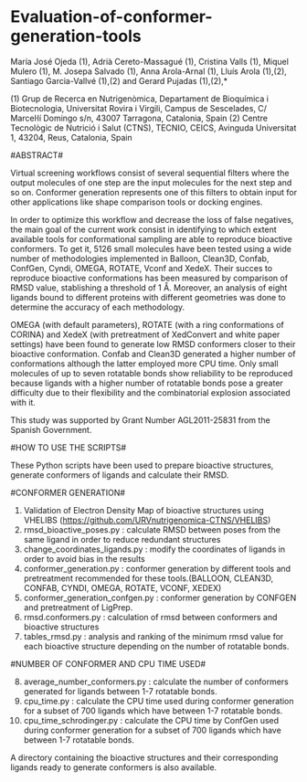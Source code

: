 Evaluation-of-conformer-generation-tools
========================================

María José Ojeda (1), Adrià Cereto-Massagué (1), Cristina Valls (1), Miquel Mulero (1), M. Josepa Salvado (1), Anna Arola-Arnal (1), Lluís Arola (1),(2), Santiago Garcia-Vallvé (1),(2) and Gerard Pujadas (1),(2),*

(1) Grup de Recerca en Nutrigenòmica, Departament de Bioquímica i Biotecnologia, Universitat Rovira i Virgili, Campus de Sescelades, C/ Marceŀlí Domingo s/n, 43007 Tarragona, Catalonia, Spain
(2) Centre Tecnològic de Nutrició i Salut (CTNS), TECNIO, CEICS, Avinguda Universitat 1, 43204, Reus, Catalonia, Spain

#ABSTRACT#

Virtual screening workflows consist of several sequential filters where the output molecules of one step are the input molecules for the next step and so on. Conformer generation represents one of this filters to obtain input for other applications like shape comparison tools or docking engines. 

In order to optimize this workflow and decrease the loss of false negatives, the main goal of the current work consist in identifying to which extent available tools for conformational sampling are able to reproduce bioactive conformers. To get it, 5126 small molecules have been tested using a wide number of methodologies implemented in Balloon, Clean3D, Confab, ConfGen, Cyndi, OMEGA, ROTATE, Vconf and XedeX. Their succes to reproduce bioactive conformations has been measured by comparison of RMSD value, stablishing a threshold of 1 Å. Moreover, an analysis of eight ligands bound to different proteins with different geometries was done to determine the accuracy of each methodology. 

OMEGA (with default parameters), ROTATE (with a ring conformations of CORINA) and XedeX (with pretreatment of XedConvert and white paper settings) have been found to generate low RMSD conformers closer to their bioactive conformation. Confab and Clean3D generated a higher number of conformations although the latter employed more CPU time. Only small molecules of up to seven rotatable bonds show reliability to be reproduced because ligands with a higher number of rotatable bonds pose a greater difficulty due to their flexibility and the combinatorial explosion associated with it.

This study was supported by Grant Number AGL2011-25831 from the Spanish Government. 


#HOW TO USE THE SCRIPTS#

These Python scripts have been used to prepare bioactive structures, generate conformers of ligands and calculate their RMSD. 

#CONFORMER GENERATION#

1. Validation of Electron Density Map of bioactive structures using VHELIBS (https://github.com/URVnutrigenomica-CTNS/VHELIBS)
2. rmsd_bioactive_poses.py : calculate RMSD between poses from the same ligand in order to reduce redundant structures
3. change_coordinates_ligands.py : modify the coordinates of ligands in order to avoid bias in the results
4. conformer_generation.py : conformer generation by different tools and pretreatment recommended for these tools.(BALLOON, CLEAN3D, CONFAB, CYNDI, OMEGA, ROTATE, VCONF, XEDEX)
5. conformer_generation_confgen.py : conformer generation by CONFGEN and pretreatment of LigPrep.
6. rmsd.conformers.py  : calculation of rmsd between conformers and bioactive structures
7. tables_rmsd.py  :  analysis and ranking of the minimum rmsd value for each bioactive structure depending on the number of rotatable bonds.

#NUMBER OF CONFORMER AND CPU TIME USED#

8. average_number_conformers.py  : calculate the number of conformers generated for ligands between 1-7 rotatable bonds. 
9. cpu_time.py  : calculate the CPU time used during conformer generation for a subset of 700 ligands which have between 1-7 rotatable bonds. 
10. cpu_time_schrodinger.py  : calculate the CPU time by ConfGen used during conformer generation for a subset of 700 ligands which have between 1-7 rotatable bonds. 

A directory containing the bioactive structures and their corresponding ligands ready to generate conformers is also available. 
